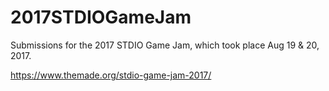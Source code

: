 # 2017STDIOGameJam

Submissions for the 2017 STDIO Game Jam, which took place Aug 19 &amp; 20, 2017.

https://www.themade.org/stdio-game-jam-2017/